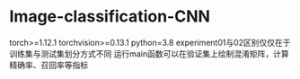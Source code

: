 # Image-classification-CNN
torch>=1.12.1
torchvision>=0.13.1
python=3.8
experiment01与02区别仅仅在于训练集与测试集划分方式不同
运行main函数可以在验证集上绘制混淆矩阵，计算精确率、召回率等指标
